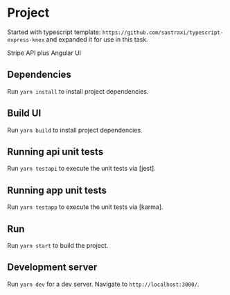 # Project
Started with typescript template: `https://github.com/sastraxi/typescript-express-knex` and expanded it for use in this task.

Stripe API plus Angular UI

## Dependencies
Run `yarn install` to install project dependencies.

## Build UI
Run `yarn build` to install project dependencies.

## Running api unit tests
Run `yarn testapi` to execute the unit tests via [jest].

## Running app unit tests
Run `yarn testapp` to execute the unit tests via [karma].

## Run
Run `yarn start` to build the project.

## Development server
Run `yarn dev` for a dev server. Navigate to `http://localhost:3000/`.